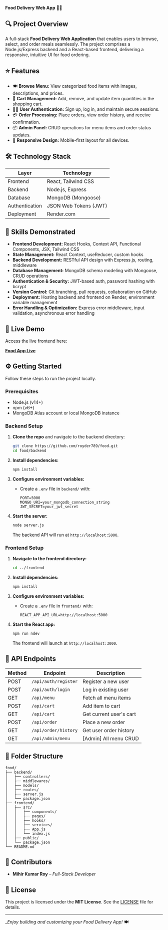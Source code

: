 **Food Delivery Web App** 🍔🌐


## 🔍 Project Overview

A full-stack **Food Delivery Web Application** that enables users to browse, select, and order meals seamlessly. The project comprises a Node.js/Express backend and a React-based frontend, delivering a responsive, intuitive UI for food ordering.

## ⭐ Features

* 🍽️ **Browse Menu:** View categorized food items with images, descriptions, and prices.
* 🛒 **Cart Management:** Add, remove, and update item quantities in the shopping cart.
* 🧑‍💻 **User Authentication:** Sign up, log in, and maintain secure sessions.
* 💳 **Order Processing:** Place orders, view order history, and receive confirmation.
* 📦 **Admin Panel:** CRUD operations for menu items and order status updates.
* 📱 **Responsive Design:** Mobile-first layout for all devices.

## 🛠️ Technology Stack

| Layer          | Technology            |
| -------------- | --------------------- |
| Frontend       | React, Tailwind CSS   |
| Backend        | Node.js, Express      |
| Database       | MongoDB (Mongoose)    |
| Authentication | JSON Web Tokens (JWT) |
| Deployment     | Render.com            |

## 🔧 Skills Demonstrated

* **Frontend Development:** React Hooks, Context API, Functional Components, JSX, Tailwind CSS
* **State Management:** React Context, useReducer, custom hooks
* **Backend Development:** RESTful API design with Express.js, routing, middleware
* **Database Management:** MongoDB schema modeling with Mongoose, CRUD operations
* **Authentication & Security:** JWT-based auth, password hashing with bcrypt
* **Version Control:** Git branching, pull requests, collaboration on GitHub
* **Deployment:** Hosting backend and frontend on Render, environment variable management
* **Error Handling & Optimization:** Express error middleware, input validation, asynchronous error handling

## 🚀 Live Demo

Access the live frontend here:

**[Food App Live](https://food-frontend-i3z9.onrender.com/)**

## ⚙️ Getting Started

Follow these steps to run the project locally.

### Prerequisites

* Node.js (v14+)
* npm (v6+)
* MongoDB Atlas account or local MongoDB instance

### Backend Setup

1. **Clone the repo** and navigate to the backend directory:

   ```bash
   git clone https://github.com/royder789/food.git
   cd food/backend
   ```
2. **Install dependencies:**

   ```bash
   npm install
   ```
3. **Configure environment variables:**

   * Create a `.env` file in `backend/` with:

     ```env
     PORT=5000
     MONGO_URI=your_mongodb_connection_string
     JWT_SECRET=your_jwt_secret
     ```
4. **Start the server:**

   ```bash
   node server.js
   ```

   The backend API will run at `http://localhost:5000`.

### Frontend Setup

1. **Navigate to the frontend directory:**

   ```bash
   cd ../frontend
   ```
2. **Install dependencies:**

   ```bash
   npm install
   ```
3. **Configure environment variables:**

   * Create a `.env` file in `frontend/` with:

     ```env
     REACT_APP_API_URL=http://localhost:5000
     ```
4. **Start the React app:**

   ```bash
   npm run ndev
   ```

   The frontend will launch at `http://localhost:3000`.

## 📡 API Endpoints

| Method | Endpoint             | Description             |
| ------ | -------------------- | ----------------------- |
| POST   | `/api/auth/register` | Register a new user     |
| POST   | `/api/auth/login`    | Log in existing user    |
| GET    | `/api/menu`          | Fetch all menu items    |
| POST   | `/api/cart`          | Add item to cart        |
| GET    | `/api/cart`          | Get current user's cart |
| POST   | `/api/order`         | Place a new order       |
| GET    | `/api/order/history` | Get user order history  |
| GET    | `/api/admin/menu`    | \[Admin] All menu CRUD  |

## 📂 Folder Structure

```
food/
├── backend/
│   ├── controllers/
│   ├── middlewares/
│   ├── models/
│   ├── routes/
│   ├── server.js
│   └── package.json
├── frontend/
│   ├── src/
│   │   ├── components/
│   │   ├── pages/
│   │   ├── hooks/
│   │   ├── services/
│   │   ├── App.js
│   │   └── index.js
│   ├── public/
│   └── package.json
└── README.md
```



## 🤝 Contributors

* **Mihir Kumar Roy** – *Full-Stack Developer*

## 📄 License

This project is licensed under the **MIT License**. See the [LICENSE](LICENSE) file for details.

---

\_*Enjoy building and customizing your Food Delivery App!* 🍽️
